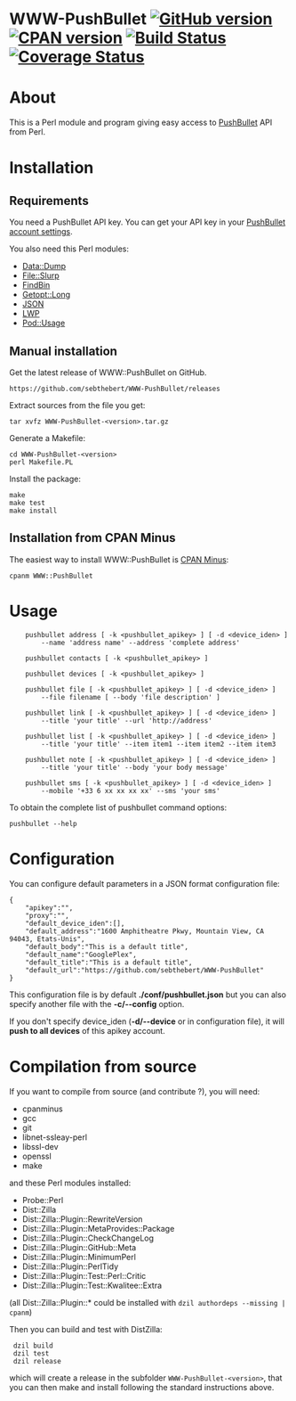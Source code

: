 # WWW-PushBullet [![GitHub version](https://badge.fury.io/gh/sebthebert%2FWWW-PushBullet.svg)](http://badge.fury.io/gh/sebthebert%2FWWW-PushBullet) [![CPAN version](https://badge.fury.io/pl/WWW-PushBullet.svg)](http://badge.fury.io/pl/WWW-PushBullet) [![Build Status](https://secure.travis-ci.org/sebthebert/WWW-PushBullet.png?branch=master)](http://travis-ci.org/sebthebert/WWW-PushBullet) [![Coverage Status](https://coveralls.io/repos/sebthebert/WWW-PushBullet/badge.png)](https://coveralls.io/r/sebthebert/WWW-PushBullet)

# About

This is a Perl module and program giving easy access to [PushBullet](https://www.pushbullet.com/) API from Perl.


# Installation

## Requirements

You need a PushBullet API key. 
You can get your API key in your [PushBullet account settings](https://www.pushbullet.com/account).

You also need this Perl modules:

  * [Data::Dump](https://metacpan.org/release/Data-Dump)
  * [File::Slurp](https://metacpan.org/release/File-Slurp)
  * [FindBin](https://metacpan.org/pod/FindBin)
  * [Getopt::Long](https://metacpan.org/release/Getopt-Long)
  * [JSON](https://metacpan.org/release/JSON)
  * [LWP](https://metacpan.org/release/libwww-perl)
  * [Pod::Usage](https://metacpan.org/release/Pod-Usage)

## Manual installation

Get the latest release of WWW::PushBullet on GitHub.

    https://github.com/sebthebert/WWW-PushBullet/releases
    
Extract sources from the file you get:

```shell
tar xvfz WWW-PushBullet-<version>.tar.gz
```

Generate a Makefile:

```shell
cd WWW-PushBullet-<version>
perl Makefile.PL 
```

Install the package:

```shell
make
make test
make install
```

## Installation from CPAN Minus

The easiest way to install WWW::PushBullet is [CPAN Minus](https://github.com/miyagawa/cpanminus):

```shell
cpanm WWW::PushBullet
```

# Usage

```shell
    pushbullet address [ -k <pushbullet_apikey> ] [ -d <device_iden> ]
        --name 'address name' --address 'complete address'
    
    pushbullet contacts [ -k <pushbullet_apikey> ]
    
    pushbullet devices [ -k <pushbullet_apikey> ]
    
    pushbullet file [ -k <pushbullet_apikey> ] [ -d <device_iden> ] 
        --file filename [ --body 'file description' ]
    
    pushbullet link [ -k <pushbullet_apikey> ] [ -d <device_iden> ]
        --title 'your title' --url 'http://address'
    
    pushbullet list [ -k <pushbullet_apikey> ] [ -d <device_iden> ]
        --title 'your title' --item item1 --item item2 --item item3
    
    pushbullet note [ -k <pushbullet_apikey> ] [ -d <device_iden> ]
        --title 'your title' --body 'your body message'
    
    pushbullet sms [ -k <pushbullet_apikey> ] [ -d <device_iden> ]
        --mobile '+33 6 xx xx xx xx' --sms 'your sms'
```

To obtain the complete list of pushbullet command options:

```shell
pushbullet --help
```

# Configuration

You can configure default parameters in a JSON format configuration file:

    {
        "apikey":"",
        "proxy":"",
        "default_device_iden":[],
        "default_address":"1600 Amphitheatre Pkwy, Mountain View, CA 94043, Etats-Unis",
        "default_body":"This is a default title",
        "default_name":"GooglePlex",
        "default_title":"This is a default title",
        "default_url":"https://github.com/sebthebert/WWW-PushBullet"
    }

This configuration file is by default **./conf/pushbullet.json** but you can also specify another file with the **-c/--config** option.

If you don't specify device_iden (**-d/--device** or in configuration file), it will **push to all devices** of this apikey account.

# Compilation from source

If you want to compile from source (and contribute ?), you will need:

  * cpanminus
  * gcc
  * git
  * libnet-ssleay-perl
  * libssl-dev
  * openssl
  * make
  
and these Perl modules installed:

  * Probe::Perl
  * Dist::Zilla
  * Dist::Zilla::Plugin::RewriteVersion
  * Dist::Zilla::Plugin::MetaProvides::Package
  * Dist::Zilla::Plugin::CheckChangeLog
  * Dist::Zilla::Plugin::GitHub::Meta
  * Dist::Zilla::Plugin::MinimumPerl
  * Dist::Zilla::Plugin::PerlTidy
  * Dist::Zilla::Plugin::Test::Perl::Critic
  * Dist::Zilla::Plugin::Test::Kwalitee::Extra	

(all Dist::Zilla::Plugin::* could be installed with `dzil authordeps --missing | cpanm`)

Then you can build and test with DistZilla:

     dzil build
     dzil test
     dzil release
     
which will create a release in the subfolder `WWW-PushBullet-<version>`, that you can then make and install following the standard instructions above.
